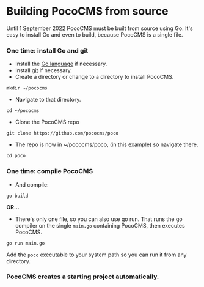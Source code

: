 # Building PocoCMS from source

Until 1 September 2022 PocoCMS must be built from source using Go.
It's easy to install Go and even to build, because
PocoCMS is a single file.

### One time: install Go and git

* Install the [Go language](https://go.dev/dl/) if necessary.
* Install [git](https://git-scm.com/downloads) if necessary.
* Create a directory or change to a directory to install PocoCMS.

```
mkdir ~/pococms
```

* Navigate to that directory.

```
cd ~/pococms
```

* Clone the PocoCMS repo

```
git clone https://github.com/pococms/poco
```

* The repo is now in ~/pococms/poco, (in this example) so navigate there.

```
cd poco
```

### One time: compile PocoCMS

* And compile: 

```
go build 
```

**OR...**


* There's only one file, so you can also use go run.
That runs the go compiler on the single `main.go` 
containing PocoCMS, then executes PocoCMS.

```
go run main.go
```


Add the `poco` executable to your system path 
so you can run it from any directory.

### PocoCMS creates a starting project automatically.


